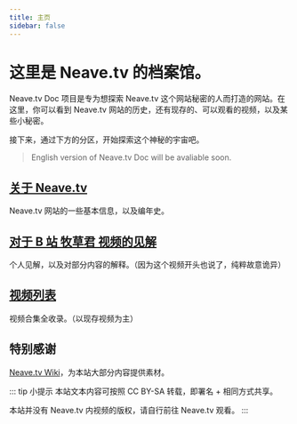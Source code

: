 ```yaml
---
title: 主页
sidebar: false
---
```


# 这里是 Neave.tv 的档案馆。

Neave.tv Doc 项目是专为想探索 Neave.tv 这个网站秘密的人而打造的网站。在这里，你可以看到 Neave.tv 网站的历史，还有现存的、可以观看的视频，以及某些小秘密。

接下来，通过下方的分区，开始探索这个神秘的宇宙吧。

> English version of Neave.tv Doc will be avaliable soon.

## [关于 Neave.tv](/info/about.md)

Neave.tv 网站的一些基本信息，以及编年史。

## [对于 B 站 牧草君 视频的见解](/info/bilivid.md)

个人见解，以及对部分内容的解释。（因为这个视频开头也说了，纯粹故意诡异）

## [视频列表](/list/)

视频合集全收录。（以现存视频为主）

## 特别感谢

[Neave.tv Wiki](https://neavetv.fandom.com)，为本站大部分内容提供素材。

::: tip 小提示
本站文本内容可按照 CC BY-SA 转载，即署名 + 相同方式共享。

本站并没有 Neave.tv 内视频的版权，请自行前往 Neave.tv 观看。
:::

